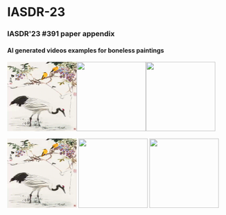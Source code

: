# IASDR-23

### IASDR'23 #391 paper appendix

#### AI generated videos examples for boneless paintings



<img src="/img/cbb.gif" width="160" height="160"/><img src="/img/f27ca2560ed8abd1eb16e8317e9cefc.png" width="160" height="160"/><img src="/img/f27ca2560ed8abd1eb16e8317e9cefc.png" width="160" height="160"/>

<span style="display:inline-block;">
    <img src="/img/cbb.gif" width="160" height="160"/>
    <img src="/path/image2.gif" width="160" height="160"/>
    <img src="/path/image3.gif" width="160" height="160"/>
</span>
